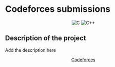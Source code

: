 # Codeforces submissions

<div align="center">

![C](https://img.shields.io/badge/c-%2300599C.svg?style=for-the-badge&logo=c&logoColor=white)
![C++](https://img.shields.io/badge/c++-%2300599C.svg?style=for-the-badge&logo=c%2B%2B&logoColor=white)

</div>

## Description of the project

Add the description here

<div align="center">

[Codeforces](https://codeforces.com/)

</div>


